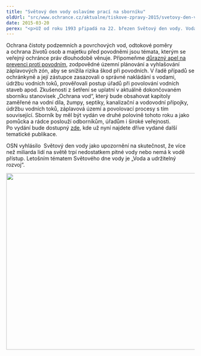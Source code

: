 ```yaml
---
title: "Světový den vody oslavíme prací na sborníku"
oldUrl: "src/www.ochrance.cz/aktualne/tiskove-zpravy-2015/svetovy-den-vody-oslavime-praci-na-sborniku"
date: 2015-03-20
perex: "<p>Už od roku 1993 připadá na 22. březen Světový den vody. Voda je totiž neodmyslitelnou součástí našeho života, podmínkou přežití a fungování každého živého organismu. Veřejná ochránkyně práv, její zástupce a kolektiv právníků z oddělení stavebního řádu oslaví den vody prací na sborníku stanovisek „Ochrana vod“.</p>"
---
```


<!-- imported from the old website -->

<p>Ochrana čistoty podzemních a povrchových vod, odtokové poměry a ochrana životů osob a majetku před povodněmi jsou témata, kterým se veřejný ochránce práv dlouhodobě věnuje. Připomeňme <a href="http://www.ochrance.cz/tiskove-zpravy/tiskove-zpravy-2014/vime-ze-se-povodne-budou-opakovat-prevenci-vsak-zanedbavame/" target="_blank">důrazný apel na prevenci proti povodním</a>, zodpovědné územní plánování a vyhlašování záplavových zón, aby se snížila rizika škod při povodních. V řadě případů se ochránkyně a její zástupce zasazovali o správné nakládání s vodami, údržbu vodních toků, prověřovali postup úřadů při povolování vodních staveb apod. Zkušenosti z šetření se uplatní v aktuálně dokončovaném sborníku stanovisek „Ochrana vod“, který bude obsahovat kapitoly zaměřené na vodní díla, žumpy, septiky, kanalizační a vodovodní přípojky, údržbu vodních toků, záplavová území a povolovací procesy s tím související. Sborník by měl být vydán ve druhé polovině tohoto roku a jako pomůcka a rádce poslouží odborníkům, úřadům i široké veřejnosti. Po vydání bude dostupný <a href="https://www.ochrance.cz/dalsi-aktivity/publikace/sborniky-stanoviska/">zde</a>, kde už nyní najdete dříve vydané další tematické publikace.</p><p>OSN vyhlásilo  Světový den vody jako upozornění na skutečnost, že více než miliarda lidí na světě trpí nedostatkem pitné vody nebo nemá k vodě přístup. Letošním tématem Světového dne vody je „Voda a udržitelný rozvoj“.</p><p><img src="https://www.ochrance.cz/uploads/RTEmagicC_voda-web.jpg.jpg" height="473" width="630" alt="" /></p>

